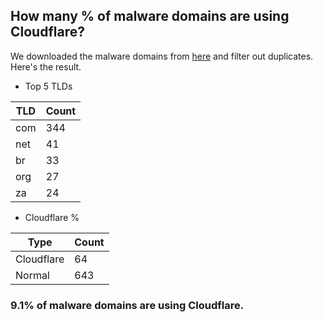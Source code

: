 ## How many % of malware domains are using Cloudflare?


We downloaded the malware domains from [here](https://urlhaus.abuse.ch) and filter out duplicates.
Here's the result.


[//]: # (start replacement)


- Top 5 TLDs

| TLD | Count |
| --- | --- |
| com | 344 |
| net | 41 |
| br | 33 |
| org | 27 |
| za | 24 |


- Cloudflare %

| Type | Count |
| --- | --- |
| Cloudflare | 64 |
| Normal | 643 |


### 9.1% of malware domains are using Cloudflare.